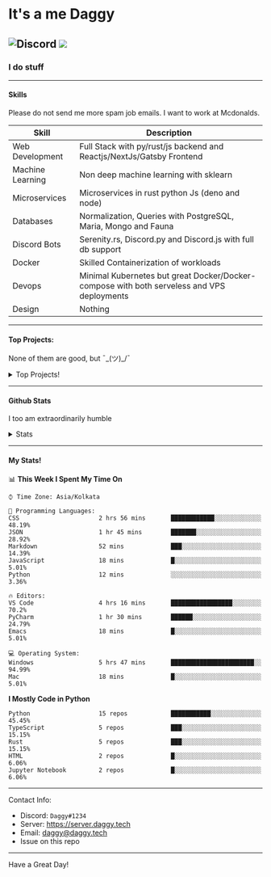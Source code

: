 
# It's a me Daggy

![Discord](https://img.shields.io/discord/491175207122370581?color=black&label=Discord&logo=discord) 
  <img src="https://komarev.com/ghpvc/?username=Daggy1234&style=flat-square" />
</a>
 ----

### I do stuff

-----

#### Skills

Please do not send me more spam job emails. I want to work at Mcdonalds.

| Skill | Description |
| ----- | ----------- |
| Web Development | Full Stack with py/rust/js backend and Reactjs/NextJs/Gatsby Frontend
| Machine Learning | Non deep machine learning with sklearn |
| Microservices | Microservices in rust python Js (deno and node) |
| Databases | Normalization, Queries with PostgreSQL, Maria, Mongo and Fauna |
| Discord Bots | Serenity.rs, Discord.py and Discord.js with full db support |
| Docker | Skilled Containerization of workloads |
| Devops | Minimal Kubernetes but great Docker/Docker-compose with both serveless and VPS deployments |
| Design | Nothing |

---

#### Top Projects:

None of them are good, but ¯\_(ツ)_/¯
<details>
  <summary>Top Projects!</summary>
    
   - [Dagpi](https://dagpi.xyz) : Full stack api built with rust, postgres, redis, python and typescript with Full frontend dashboard and  full monitoring. Also 2 api wrappers for it.
    
   - [Dagbot](https://dagbot.daggy.tech): discord bot with website and feedback along with large fully customisable interface using Postgres and discord.py
    
   - [R.Daggy](https://github.com/Daggy1234/r/daggy): Private discord bot for my server with rust
    
   - [New York Pizza](https://github.com/Daggy1234/NewYorkPizza): A data science study that uses Data analysis and ML to predict the best place to open a pizza shop
 
</details>

-----

#### Github Stats

I too am extraordinarily humble

<details>
  <summary>Stats</summary>
<a href="https://github.com/Daggy1234">
  <img src="https://github-readme-stats.vercel.app/api?username=Daggy1234&show_icons=true&hide_border=true" />
</a><a href="https://github.com/Daggy1234">
  <img src="https://github-readme-stats.vercel.app/api/top-langs/?username=Daggy1234&layout=compact&langs_count=9&hide=css,html" />
</a>
</details>
  
---

#### My Stats!

<!--START_SECTION:waka-->
📊 **This Week I Spent My Time On** 

```text
⌚︎ Time Zone: Asia/Kolkata

💬 Programming Languages: 
CSS                      2 hrs 56 mins       ████████████░░░░░░░░░░░░░   48.19% 
JSON                     1 hr 45 mins        ███████░░░░░░░░░░░░░░░░░░   28.92% 
Markdown                 52 mins             ███░░░░░░░░░░░░░░░░░░░░░░   14.39% 
JavaScript               18 mins             █░░░░░░░░░░░░░░░░░░░░░░░░   5.01% 
Python                   12 mins             ░░░░░░░░░░░░░░░░░░░░░░░░░   3.36%

🔥 Editors: 
VS Code                  4 hrs 16 mins       █████████████████░░░░░░░░   70.2% 
PyCharm                  1 hr 30 mins        ██████░░░░░░░░░░░░░░░░░░░   24.79% 
Emacs                    18 mins             █░░░░░░░░░░░░░░░░░░░░░░░░   5.01%

💻 Operating System: 
Windows                  5 hrs 47 mins       ███████████████████████░░   94.99% 
Mac                      18 mins             █░░░░░░░░░░░░░░░░░░░░░░░░   5.01%

```

**I Mostly Code in Python** 

```text
Python                   15 repos            ███████████░░░░░░░░░░░░░░   45.45% 
TypeScript               5 repos             ███░░░░░░░░░░░░░░░░░░░░░░   15.15% 
Rust                     5 repos             ███░░░░░░░░░░░░░░░░░░░░░░   15.15% 
HTML                     2 repos             █░░░░░░░░░░░░░░░░░░░░░░░░   6.06% 
Jupyter Notebook         2 repos             █░░░░░░░░░░░░░░░░░░░░░░░░   6.06%

```



<!--END_SECTION:waka-->

---

Contact Info:

- Discord: `Daggy#1234`
- Server: https://server.daggy.tech
- Email: daggy@daggy.tech
- Issue on this repo

-----
Have a Great Day!
